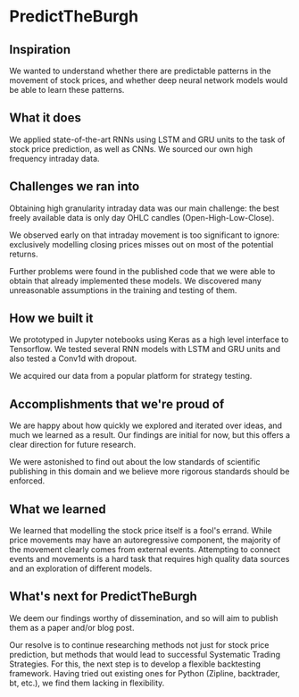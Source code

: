# PredictTheBurgh

## Inspiration
We wanted to understand whether there are predictable patterns in the movement of stock prices, and whether deep neural network models would be able to learn these patterns.

## What it does
We applied state-of-the-art RNNs using LSTM and GRU units to the task of stock price prediction, as well as CNNs. We sourced our own high frequency intraday data.

## Challenges we ran into
Obtaining high granularity intraday data was our main challenge: the best freely available data is only day OHLC candles (Open-High-Low-Close). 

We observed early on that intraday movement is too significant to ignore: exclusively modelling closing prices misses out on most of the potential returns.

Further problems were found in the published code that we were able to obtain that already implemented these models. We discovered many unreasonable assumptions in the training and testing of them. 

## How we built it
We prototyped in Jupyter notebooks using Keras as a high level interface to Tensorflow. We tested several RNN models with LSTM and GRU units and also tested a Conv1d with dropout.

We acquired our data from a popular platform for strategy testing.

## Accomplishments that we're proud of
We are happy about how quickly we explored and iterated over ideas, and much we learned as a result. Our findings are initial for now, but this offers a clear direction for future research.

We were astonished to find out about the low standards of scientific publishing in this domain and we believe more rigorous standards should be enforced. 

## What we learned
We learned that modelling the stock price itself is a fool's errand. While price movements may have an autoregressive component, the majority of the movement clearly comes from external events. Attempting to connect events and movements is a hard task that requires high quality data sources and an exploration of different models.

## What's next for PredictTheBurgh
We deem our findings worthy of dissemination, and so will aim to publish them as a paper and/or blog post.

Our resolve is to continue researching methods not just for stock price prediction, but methods that would lead to successful Systematic Trading Strategies. For this, the next step is to develop a flexible backtesting framework. Having tried out existing ones for Python (Zipline, backtrader, bt, etc.), we find them lacking in flexibility.

